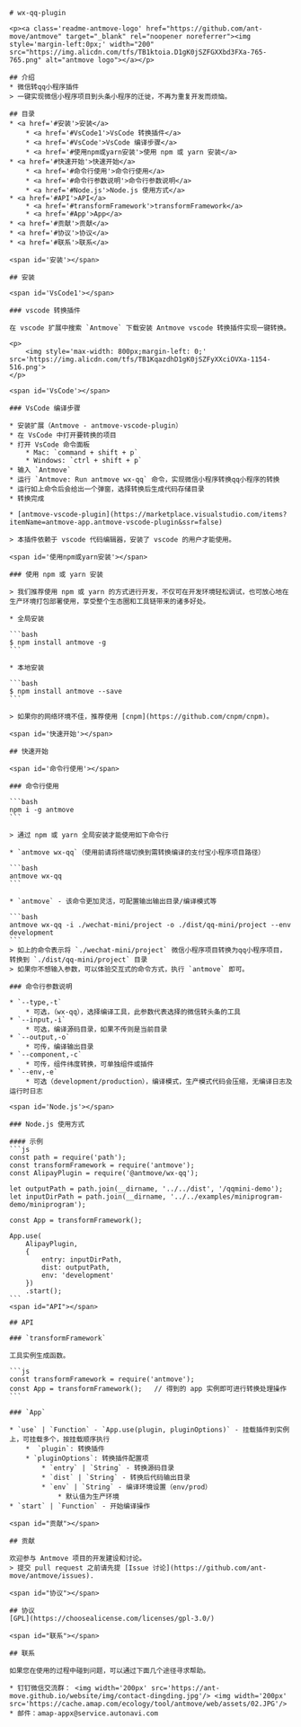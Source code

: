     # wx-qq-plugin

    <p><a class='readme-antmove-logo' href="https://github.com/ant-move/antmove" target="_blank" rel="noopener noreferrer"><img style='margin-left:0px;' width="200" src="https://img.alicdn.com/tfs/TB1ktoia.D1gK0jSZFGXXbd3FXa-765-765.png" alt="antmove logo"></a></p>

    ## 介绍
    * 微信转qq小程序插件
    > 一键实现微信小程序项目到头条小程序的迁徙，不再为重复开发而烦恼。

    ## 目录
    * <a href='#安装'>安装</a>
        * <a href='#VsCode1'>VsCode 转换插件</a>
        * <a href='#VsCode'>VsCode 编译步骤</a>
        * <a href='#使用npm或yarn安装'>使用 npm 或 yarn 安装</a>
    * <a href='#快速开始'>快速开始</a>
        * <a href='#命令行使用'>命令行使用</a> 
        * <a href='#命令行参数说明'>命令行参数说明</a> 
        * <a href='#Node.js'>Node.js 使用方式</a> 
    * <a href='#API'>API</a>
        * <a href='#transformFramework'>transformFramework</a>
        * <a href='#App'>App</a>
    * <a href='#贡献'>贡献</a>
    * <a href='#协议'>协议</a>
    * <a href='#联系'>联系</a>

    <span id='安装'></span>

    ## 安装

    <span id='VsCode1'></span>

    ### vscode 转换插件

    在 vscode 扩展中搜索 `Antmove` 下载安装 Antmove vscode 转换插件实现一键转换。

    <p>
        <img style='max-width: 800px;margin-left: 0;' src='https://img.alicdn.com/tfs/TB1KqazdhD1gK0jSZFyXXciOVXa-1154-516.png'>
    </p>

    <span id='VsCode'></span>

    ### VsCode 编译步骤

    * 安装扩展（Antmove - antmove-vscode-plugin）
    * 在 VsCode 中打开要转换的项目
    * 打开 VsCode 命令面板
        * Mac: `command + shift + p`
        * Windows: `ctrl + shift + p`
    * 输入 `Antmove`
    * 运行 `Antmove: Run antmove wx-qq` 命令，实现微信小程序转换qq小程序的转换
    * 运行如上命令后会给出一个弹窗，选择转换后生成代码存储目录
    * 转换完成

    * [antmove-vscode-plugin](https://marketplace.visualstudio.com/items?itemName=antmove-app.antmove-vscode-plugin&ssr=false)

    > 本插件依赖于 vscode 代码编辑器，安装了 vscode 的用户才能使用。

    <span id='使用npm或yarn安装'></span>

    ### 使用 npm 或 yarn 安装

    > 我们推荐使用 npm 或 yarn 的方式进行开发，不仅可在开发环境轻松调试，也可放心地在生产环境打包部署使用，享受整个生态圈和工具链带来的诸多好处。

    * 全局安装

    ```bash
    $ npm install antmove -g
    ```

    * 本地安装

    ```bash
    $ npm install antmove --save
    ```

    > 如果你的网络环境不佳，推荐使用 [cnpm](https://github.com/cnpm/cnpm)。

    <span id='快速开始'></span>

    ## 快速开始

    <span id='命令行使用'></span>

    ### 命令行使用

    ```bash
    npm i -g antmove
    ```

    > 通过 npm 或 yarn 全局安装才能使用如下命令行

    * `antmove wx-qq`（使用前请将终端切换到需转换编译的支付宝小程序项目路径）

    ```bash
    antmove wx-qq
    ```

    * `antmove` - 该命令更加灵活，可配置输出输出目录/编译模式等

    ```bash
    antmove wx-qq -i ./wechat-mini/project -o ./dist/qq-mini/project --env development
    ```
    > 如上的命令表示将 `./wechat-mini/project` 微信小程序项目转换为qq小程序项目，转换到 `./dist/qq-mini/project` 目录
    > 如果你不想输入参数，可以体验交互式的命令方式，执行 `antmove` 即可。

    ### 命令行参数说明

    * `--type,-t`
        * 可选，（wx-qq），选择编译工具，此参数代表选择的微信转头条的工具
    * `--input,-i`
        * 可选，编译源码目录，如果不传则是当前目录
    * `--output,-o`
        * 可传，编译输出目录
    * `--component,-c`
        * 可传，组件纬度转换，可单独组件或插件
    * `--env,-e`
        * 可选（development/production），编译模式，生产模式代码会压缩，无编译日志及运行时日志

    <span id='Node.js'></span>

    ### Node.js 使用方式

    #### 示例
    ```js
    const path = require('path');
    const transformFramework = require('antmove');
    const AlipayPlugin = require('@antmove/wx-qq');

    let outputPath = path.join(__dirname, '../../dist', '/qqmini-demo');
    let inputDirPath = path.join(__dirname, '../../examples/miniprogram-demo/miniprogram');

    const App = transformFramework();

    App.use(
        AlipayPlugin, 
        {
            entry: inputDirPath,
            dist: outputPath,
            env: 'development'
        })
        .start();
    ```
    <span id="API"></span>

    ## API

    ### `transformFramework`

    工具实例生成函数。

    ```js
    const transformFramework = require('antmove');
    const App = transformFramework();   // 得到的 app 实例即可进行转换处理操作
    ```

    ### `App`

    * `use` | `Function` - `App.use(plugin, pluginOptions)` - 挂载插件到实例上，可挂载多个，按挂载顺序执行
        *  `plugin`: 转换插件
        * `pluginOptions`: 转换插件配置项
            * `entry` | `String` - 转换源码目录
            * `dist` | `String` - 转换后代码输出目录
            * `env` | `String` - 编译环境设置（env/prod）
                * 默认值为生产环境
    * `start` | `Function` - 开始编译操作

    <span id="贡献"></span>

    ## 贡献

    欢迎参与 Antmove 项目的开发建设和讨论。
    > 提交 pull request 之前请先提 [Issue 讨论](https://github.com/ant-move/antmove/issues).

    <span id="协议"></span>

    ## 协议
    [GPL](https://choosealicense.com/licenses/gpl-3.0/)

    <span id="联系"></span>

    ## 联系

    如果您在使用的过程中碰到问题，可以通过下面几个途径寻求帮助。

    * 钉钉微信交流群： <img width='200px' src='https://ant-move.github.io/website/img/contact-dingding.jpg'/> <img width='200px' src='https://cache.amap.com/ecology/tool/antmove/web/assets/02.JPG'/>
    * 邮件：amap-appx@service.autonavi.com